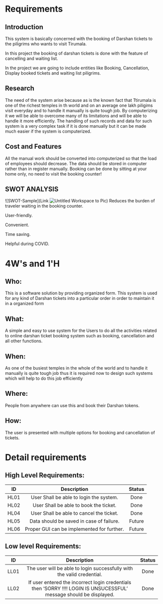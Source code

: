 # Requirements
## Introduction
 This system is basically concerned with the booking of Darshan  tickets to the piligrims who wants to visit Tirumala.

In this project the booking of darshan tickets is done with the feature of cancelling and waiting list.

In the project we are going to include entities like
Booking,
Cancellation,
Display booked tickets and waiting list piligrims.



## Research
The need of the system arise because as is the known fact that Ttirumala is one of the richest temples in th world and on an average one lakh piligims visit everyday 
 and to handle it manually is quite tough 
job. By computerizing it we will be able to overcome many of its limitations and will be able 
to handle it more efficiently. The handling of such records and data for such system is a very 
complex task if it is done manually but it can be made much easier if the system is 
computerized.

## Cost and Features

All the manual work should be converted into computerized so that the load of employees should decrease.
The data should be stored in computer rather than in register manually.
Booking can be done by sitting at your home only, no need to visit the booking counter!


## SWOT ANALYSIS
![SWOT-Sample](Link ![Untitled Workspace](https://user-images.githubusercontent.com/63308610/114976873-530b3280-9ea4-11eb-9ef8-9d2fd4f1d822.png)
to Pic)
Reduces the burden of traveler waiting in the booking counter.

User-friendly.

Convenient.

Time saving.

Helpful during COVID.


# 4W&#39;s and 1&#39;H

## Who:

This is a software solution by providing organized form. This system is used for any kind of Darshan tickets into a particular order in order to maintain it
in a organized form 

## What:

A simple and easy to use system for the Users to do all the activities related to online 
darshan ticket booking system such as booking, cancellation and all other functions.

## When:

As one of the busiest temples in the whole of the world and to handle it 
manually is quite tough job thus it is required now to design such systems which will 
help to do this job efficiently

## Where:

People from anywhere can use this and book their Darshan tokens.

## How:

The user is presented with multiple options for booking and cancellation of tickets.

# Detail requirements
## High Level Requirements:

|ID   |Description| Status|
|:--: | :--:      | :--:  |
|HL01| User Shall be able to login the system.           | Done|
|HL02  |User Shall be able to book the ticket.           | Done|
|HL04  |User Shall be able to cancel the ticket.         | Done|
|HL05  |Data should be saved in case of failure.         | Future|
|HL06  |Proper GUI can be implemented for further.       | Future|


##  Low level Requirements:

|ID |Description| Status|
|:--:|:--:|:--:|
|LL01| The user will be able to login successfully with the valid credential.|Done|
|LL02| If user entered the incorrect login credentials then ‘SORRY !!!! LOGIN IS UNSUCESSFUL’ message should be displayed.| Done|


